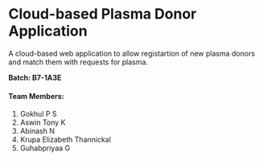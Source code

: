 # Cloud-based Plasma Donor Application

A cloud-based web application to allow registartion of new plasma donors and match them with requests for plasma.

**Batch: B7-1A3E**

#### Team Members:
1. Gokhul P S
2. Aswin Tony K
3. Abinash N
4. Krupa Elizabeth Thannickal 
5. Guhabpriyaa G

